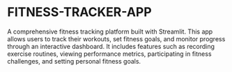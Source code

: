 # FITNESS-TRACKER-APP
A comprehensive fitness tracking platform built with Streamlit. This app allows users to track their workouts, set fitness goals, and monitor progress through an interactive dashboard. It includes features such as recording exercise routines, viewing performance metrics, participating in fitness challenges, and setting personal fitness goals.
